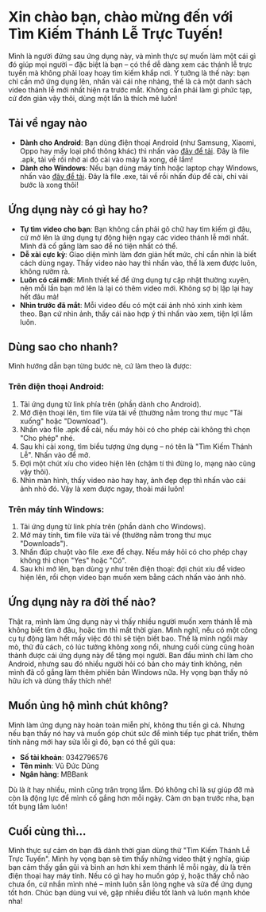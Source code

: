 # Xin chào bạn, chào mừng đến với Tìm Kiếm Thánh Lễ Trực Tuyến!

Mình là người đứng sau ứng dụng này, và mình thực sự muốn làm một cái gì đó giúp mọi người – đặc biệt là bạn – có thể dễ dàng xem các thánh lễ trực tuyến mà không phải loay hoay tìm kiếm khắp nơi. Ý tưởng là thế này: bạn chỉ cần mở ứng dụng lên, nhấn vài cái nhẹ nhàng, thế là cả một danh sách video thánh lễ mới nhất hiện ra trước mắt. Không cần phải làm gì phức tạp, cứ đơn giản vậy thôi, dùng một lần là thích mê luôn!

## Tải về ngay nào
- **Dành cho Android**: Bạn dùng điện thoại Android (như Samsung, Xiaomi, Oppo hay mấy loại phổ thông khác) thì nhấn vào [đây để tải](https://objects.githubusercontent.com/github-production-release-asset-2e65be/909404292/c4c77093-a8fb-42a0-ad99-0e9d16095627?X-Amz-Algorithm=AWS4-HMAC-SHA256&X-Amz-Credential=releaseassetproduction%2F20250406%2Fus-east-1%2Fs3%2Faws4_request&X-Amz-Date=20250406T073723Z&X-Amz-Expires=300&X-Amz-Signature=ba0d82478994a2fdba1e530abd289213f8b4333dd2e94c963390e472ebda68ba&X-Amz-SignedHeaders=host&response-content-disposition=attachment%3B%20filename%3Dtimkiemthanhle.apk&response-content-type=application%2Fvnd.android.package-archive). Đây là file .apk, tải về rồi nhờ ai đó cài vào máy là xong, dễ lắm!
- **Dành cho Windows**: Nếu bạn dùng máy tính hoặc laptop chạy Windows, nhấn vào [đây để tải](https://objects.githubusercontent.com/github-production-release-asset-2e65be/909404292/5820502e-3d1c-42d1-b454-1c2761799597?X-Amz-Algorithm=AWS4-HMAC-SHA256&X-Amz-Credential=releaseassetproduction%2F20250407%2Fus-east-1%2Fs3%2Faws4_request&X-Amz-Date=20250407T035323Z&X-Amz-Expires=300&X-Amz-Signature=8ca7f504f23d3125a39a7ea1c258526e82f0190d9241d89a91d6a4ac06d906a5&X-Amz-SignedHeaders=host&response-content-disposition=attachment%3B%20filename%3Dtimkiemthanhle.exe&response-content-type=application%2Foctet-stream). Đây là file .exe, tải về rồi nhấn đúp để cài, chỉ vài bước là xong thôi!

## Ứng dụng này có gì hay ho?
- **Tự tìm video cho bạn**: Bạn không cần phải gõ chữ hay tìm kiếm gì đâu, cứ mở lên là ứng dụng tự động hiện ngay các video thánh lễ mới nhất. Mình đã cố gắng làm sao để nó tiện nhất có thể.
- **Dễ xài cực kỳ**: Giao diện mình làm đơn giản hết mức, chỉ cần nhìn là biết cách dùng ngay. Thấy video nào hay thì nhấn vào, thế là xem được luôn, không rườm rà.
- **Luôn có cái mới**: Mình thiết kế để ứng dụng tự cập nhật thường xuyên, nên mỗi lần bạn mở lên là lại có thêm video mới. Không sợ bị lặp lại hay hết đâu mà!
- **Nhìn trước đã mắt**: Mỗi video đều có một cái ảnh nhỏ xinh xinh kèm theo. Bạn cứ nhìn ảnh, thấy cái nào hợp ý thì nhấn vào xem, tiện lợi lắm luôn.

## Dùng sao cho nhanh?
Mình hướng dẫn bạn từng bước nè, cứ làm theo là được:

### Trên điện thoại Android:
1. Tải ứng dụng từ link phía trên (phần dành cho Android).
2. Mở điện thoại lên, tìm file vừa tải về (thường nằm trong thư mục "Tải xuống" hoặc "Download").
3. Nhấn vào file .apk để cài, nếu máy hỏi có cho phép cài không thì chọn "Cho phép" nhé.
4. Sau khi cài xong, tìm biểu tượng ứng dụng – nó tên là "Tìm Kiếm Thánh Lễ". Nhấn vào để mở.
5. Đợi một chút xíu cho video hiện lên (chậm tí thì đừng lo, mạng nào cũng vậy thôi).
6. Nhìn màn hình, thấy video nào hay hay, ảnh đẹp đẹp thì nhấn vào cái ảnh nhỏ đó. Vậy là xem được ngay, thoải mái luôn!

### Trên máy tính Windows:
1. Tải ứng dụng từ link phía trên (phần dành cho Windows).
2. Mở máy tính, tìm file vừa tải về (thường nằm trong thư mục "Downloads").
3. Nhấn đúp chuột vào file .exe để chạy. Nếu máy hỏi có cho phép chạy không thì chọn "Yes" hoặc "Có".
4. Sau khi mở lên, bạn dùng y như trên điện thoại: đợi chút xíu để video hiện lên, rồi chọn video bạn muốn xem bằng cách nhấn vào ảnh nhỏ.

## Ứng dụng này ra đời thế nào?
Thật ra, mình làm ứng dụng này vì thấy nhiều người muốn xem thánh lễ mà không biết tìm ở đâu, hoặc tìm thì mất thời gian. Mình nghĩ, nếu có một công cụ tự động làm hết mấy việc đó thì sẽ tiện biết bao. Thế là mình ngồi mày mò, thử đủ cách, có lúc tưởng không xong nổi, nhưng cuối cùng cũng hoàn thành được cái ứng dụng này để tặng mọi người. Ban đầu mình chỉ làm cho Android, nhưng sau đó nhiều người hỏi có bản cho máy tính không, nên mình đã cố gắng làm thêm phiên bản Windows nữa. Hy vọng bạn thấy nó hữu ích và dùng thấy thích nhé!

## Muốn ủng hộ mình chút không?
Mình làm ứng dụng này hoàn toàn miễn phí, không thu tiền gì cả. Nhưng nếu bạn thấy nó hay và muốn góp chút sức để mình tiếp tục phát triển, thêm tính năng mới hay sửa lỗi gì đó, bạn có thể gửi qua:  
- **Số tài khoản**: 0342796576  
- **Tên mình**: Vũ Đức Dũng  
- **Ngân hàng**: MBBank  

Dù là ít hay nhiều, mình cũng trân trọng lắm. Đó không chỉ là sự giúp đỡ mà còn là động lực để mình cố gắng hơn mỗi ngày. Cảm ơn bạn trước nha, bạn tốt bụng lắm luôn!

## Cuối cùng thì…
Mình thực sự cảm ơn bạn đã dành thời gian dùng thử "Tìm Kiếm Thánh Lễ Trực Tuyến". Mình hy vọng bạn sẽ tìm thấy những video thật ý nghĩa, giúp bạn cảm thấy gần gũi và bình an hơn khi xem thánh lễ mỗi ngày, dù là trên điện thoại hay máy tính. Nếu có gì hay ho muốn góp ý, hoặc thấy chỗ nào chưa ổn, cứ nhắn mình nhé – mình luôn sẵn lòng nghe và sửa để ứng dụng tốt hơn. Chúc bạn dùng vui vẻ, gặp nhiều điều tốt lành và luôn mạnh khỏe nha!